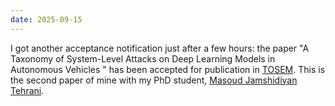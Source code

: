 ```yaml
---
date: 2025-09-15
---
```

I got another acceptance notification just after a few hours: the paper "A Taxonomy of System-Level Attacks on Deep Learning Models in Autonomous Vehicles
" has been accepted for publication in [TOSEM](https://dl.acm.org/journal/tosem). This is the second paper of mine with my PhD student, [Masoud Jamshidiyan Tehrani](https://search.usi.ch/en/people/eaac7118aec66918d71a30602cfc7ce5/jamshidiyantehrani-masoud).